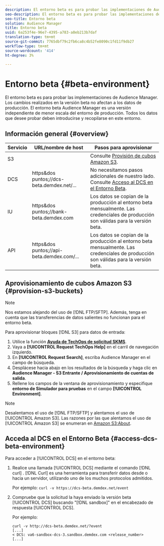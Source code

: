 ```yaml
---
description: El entorno beta es para probar las implementaciones de Audience Manager. Los cambios realizados en la versión beta no afectan a los datos de producción. El entorno beta Audience Manager es una versión independiente de menor escala del entorno de producción. Todos los datos que desee probar deben introducirse y recopilarse en este entorno.
seo-description: El entorno beta es para probar las implementaciones de Audience Manager. Los cambios realizados en la versión beta no afectan a los datos de producción. El entorno beta Audience Manager es una versión independiente de menor escala del entorno de producción. Todos los datos que desee probar deben introducirse y recopilarse en este entorno.
seo-title: Entorno beta
solution: Audience Manager
title: Entorno beta
uuid: 6a253f4e-96e7-4395-a783-a8eb213b7daf
translation-type: tm+mt
source-git-commit: 7765dbf79c2fb6ca8c4b52fe8090c1fd11f9db27
workflow-type: tm+mt
source-wordcount: '414'
ht-degree: 3%

---
```



# Entorno beta {#beta-environment}

El entorno beta es para probar las implementaciones de Audience Manager. Los cambios realizados en la versión beta no afectan a los datos de producción. El entorno beta Audience Manager es una versión independiente de menor escala del entorno de producción. Todos los datos que desee probar deben introducirse y recopilarse en este entorno.

## Información general {#overview}

<!-- beta_environment_admin.xml -->

| Servicio | URL/nombre de host | Pasos para aprovisionar |
|--- |--- |--- |
| S3 |  | Consulte [Provisión de cubos Amazon S3](admin-beta-environment.md#provision-s3-buckets). |
| DCS | https&amp;dos puntos;//dcs-beta.demdex.net/... | No necesitamos pasos adicionales de nuestro lado. Consulte [Acceso al DCS en el Entorno Beta](admin-beta-environment.md#access-dcs-beta-environment). |
| IU | https&amp;dos puntos;//bank-beta.demdex.com | Los datos se copian de la producción al entorno beta mensualmente. Las credenciales de producción son válidas para la versión beta. |
| API | https&amp;dos puntos;//api-beta.demdex.com/... | Los datos se copian de la producción al entorno beta mensualmente. Las credenciales de producción son válidas para la versión beta. |

## Aprovisionamiento de cubos Amazon S3 {#provision-s3-buckets}

>[!NOTE]
>
>Nos estamos alejando del uso de [!DNL FTP/SFTP]. Además, tenga en cuenta que las transferencias de datos salientes no funcionan para el entorno beta.

Para aprovisionar bloques [!DNL S3] para datos de entrada:

1. Utilice la función [**Ayuda de TechOps de solicitud SKMS**](https://skms.adobe.com/).
1. Vaya a **[!UICONTROL Request TechOps Help]** en el carril de navegación izquierdo.
1. En **[!UICONTROL Request Search]**, escriba Audience Manager en el campo de búsqueda.
1. Desplácese hacia abajo en los resultados de la búsqueda y haga clic en **Audience Manager - S3 Entrante / Aprovisionamiento de cuentas de salida**.
1. Rellene los campos de la ventana de aprovisionamiento y especifique **entorno de Simulador para pruebas** en el campo **[!UICONTROL Environment]**.

>[!NOTE]
>
>Desalentamos el uso de [!DNL FTP/SFTP] y alentamos el uso de [!UICONTROL Amazon S3]. Las razones por las que alentamos el uso de [!UICONTROL Amazon S3] se enumeran en [Amazon S3:About](https://docs.adobe.com/content/help/en/audience-manager/user-guide/reference/amazon-s3.html).

## Acceda al DCS en el Entorno Beta {#access-dcs-beta-environment}

Para acceder a [!UICONTROL DCS] en el entorno beta:

1. Realice una llamada [!UICONTROL DCS] mediante el comando [!DNL curl] [](https://curl.haxx.se/docs/manpage.html). [!DNL Curl] es una herramienta para transferir datos desde o hacia un servidor, utilizando uno de los muchos protocolos admitidos.

   Por ejemplo: `curl -v https://dcs-beta.demdex.net/event`

1. Compruebe que la solicitud la haya enviado la versión beta [!UICONTROL DCS] buscando &quot;[!DNL sandbox]&quot; en el encabezado de respuesta [!UICONTROL DCS].

   Por ejemplo:

   ```
   curl -v http://dcs-beta.demdex.net/?event
   [...]
   < DCS: va6-sandbox-dcs-3.sandbox.demdex.com <release_number>
   [...]
   ```

<!--
1. Determine the load balancer's endpoint IP addresses.

   Run the `dig` [command](https://en.wikipedia.org/wiki/Dig_(command)) to determine the IP address of the nearest load balancer. The `dig` command queries the Domain Name System and returns the name and IP addresses of the Audience Manager [!UICONTROL Data Collection Servers (DCS)].

   ```
   dig dcs-beta.demdex.net
   ...
   dcs-sandbox-1754093861.us-east-1.elb.amazonaws.com. 60 IN A 52.87.15.51
   dcs-sandbox-1754093861.us-east-1.elb.amazonaws.com. 60 IN A 50.16.150.8
   dcs-sandbox-1754093861.us-east-1.elb.amazonaws.com. 60 IN A 52.2.228.100
   ```

1. Using one of the addresses in the above table, add a static DNS entry in the [!DNL `/etc/hosts`] file.

   On Windows, modify [!DNL `c:\WINDOWS\system32\drivers\etc\hosts`].

   For example:

[!DNL `52.87.15.51 samplepartner.demdex.net`]

   >[!NOTE]
   >
   >The addresses change occasionally, so you must keep your [!DNL /etc/hosts] file up to date.

   Additionally, if you need to set up ID synchronization, you must add a similar entry for [!DNL dpm.demdex.net.]

[!DNL `52.87.15.51 dpm.demdex.net`] [!DNL]. 

1. Make a [!UICONTROL DCS] call, using the `curl` [command](https://curl.haxx.se/docs/manpage.html). Curl is a tool to transfer data from or to a server, using one of many supported protocols.

   For example:

[!DNL `https://<domain>/event?product=camera`] 

1. Verify that your request was served by the beta [!UICONTROL DCS] by looking for "sandbox" in the [!UICONTROL DCS] response header.

   For example:

   ```
   curl -v https://dcs-beta.demdex.net/?event
   [...]
   < DCS: va6-sandbox-dcs-3.sandbox.demdex.com <release_number>
   [...]
   ```
-->